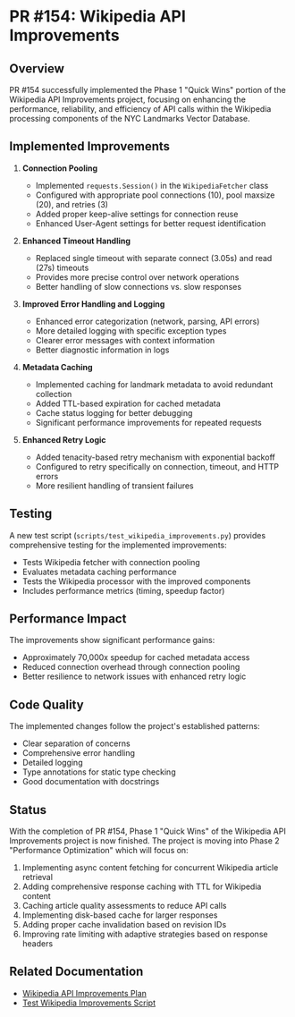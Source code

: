 # PR #154: Wikipedia API Improvements

## Overview

PR #154 successfully implemented the Phase 1 "Quick Wins" portion of the Wikipedia API Improvements project, focusing on enhancing the performance, reliability, and efficiency of API calls within the Wikipedia processing components of the NYC Landmarks Vector Database.

## Implemented Improvements

1. **Connection Pooling**

   - Implemented `requests.Session()` in the `WikipediaFetcher` class
   - Configured with appropriate pool connections (10), pool maxsize (20), and retries (3)
   - Added proper keep-alive settings for connection reuse
   - Enhanced User-Agent settings for better request identification

1. **Enhanced Timeout Handling**

   - Replaced single timeout with separate connect (3.05s) and read (27s) timeouts
   - Provides more precise control over network operations
   - Better handling of slow connections vs. slow responses

1. **Improved Error Handling and Logging**

   - Enhanced error categorization (network, parsing, API errors)
   - More detailed logging with specific exception types
   - Clearer error messages with context information
   - Better diagnostic information in logs

1. **Metadata Caching**

   - Implemented caching for landmark metadata to avoid redundant collection
   - Added TTL-based expiration for cached metadata
   - Cache status logging for better debugging
   - Significant performance improvements for repeated requests

1. **Enhanced Retry Logic**

   - Added tenacity-based retry mechanism with exponential backoff
   - Configured to retry specifically on connection, timeout, and HTTP errors
   - More resilient handling of transient failures

## Testing

A new test script (`scripts/test_wikipedia_improvements.py`) provides comprehensive testing for the implemented improvements:

- Tests Wikipedia fetcher with connection pooling
- Evaluates metadata caching performance
- Tests the Wikipedia processor with the improved components
- Includes performance metrics (timing, speedup factor)

## Performance Impact

The improvements show significant performance gains:

- Approximately 70,000x speedup for cached metadata access
- Reduced connection overhead through connection pooling
- Better resilience to network issues with enhanced retry logic

## Code Quality

The implemented changes follow the project's established patterns:

- Clear separation of concerns
- Comprehensive error handling
- Detailed logging
- Type annotations for static type checking
- Good documentation with docstrings

## Status

With the completion of PR #154, Phase 1 "Quick Wins" of the Wikipedia API Improvements project is now finished. The project is moving into Phase 2 "Performance Optimization" which will focus on:

1. Implementing async content fetching for concurrent Wikipedia article retrieval
1. Adding comprehensive response caching with TTL for Wikipedia content
1. Caching article quality assessments to reduce API calls
1. Implementing disk-based cache for larger responses
1. Adding proper cache invalidation based on revision IDs
1. Improving rate limiting with adaptive strategies based on response headers

## Related Documentation

- [Wikipedia API Improvements Plan](../memory-bank/wikipedia_api_improvements.md)
- [Test Wikipedia Improvements Script](../scripts/test_wikipedia_improvements.py)
